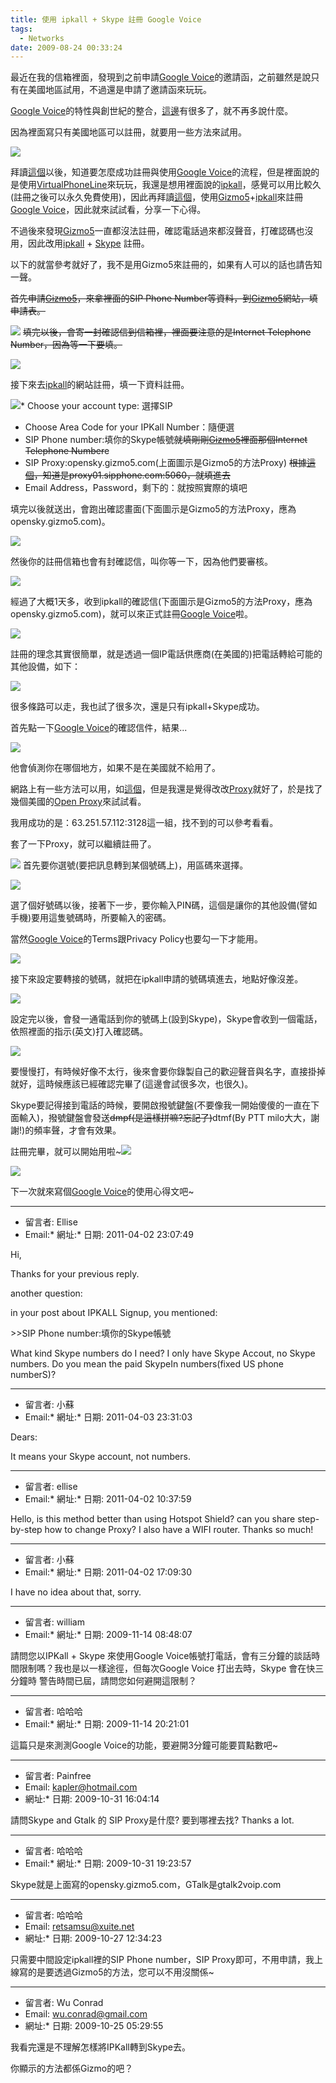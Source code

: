 ```yaml
---
title: 使用 ipkall + Skype 註冊 Google Voice
tags:
  - Networks
date: 2009-08-24 00:33:24
---
```


最近在我的信箱裡面，發現到之前申請[Google Voice](https://www.google.com/voice/)的邀請函，之前雖然是說只有在美國地區試用，不過還是申請了邀請函來玩玩。

[Google Voice](https://www.google.com/voice/)的特性與創世紀的整合，[這邊](http://lmgtfy.com/?q=google+voice)有很多了，就不再多說什麼。

因為裡面寫只有美國地區可以註冊，就要用一些方法來試用。

[![](http://e.share.photo.xuite.net/retsamsu/1e23200/3423409/131816015_m.jpg)](http://photo.xuite.net/_r9009/retsamsu/3423409/11.jpg)

拜讀[這個](http://blog.mowd.idv.tw/index.php?pl=795)以後，知道要怎麼成功註冊與使用[Google Voice](https://www.google.com/voice/)的流程，但是裡面說的是使用[VirtualPhoneLine](http://www.virtualphoneline.com/)來玩玩，我還是想用裡面說的[ipkall](http://www.ipkall.com/)，感覺可以用比較久(註冊之後可以永久免費使用)，因此再拜讀[這個](http://google.org.cn/posts/active-google-voice-with-gizmo5.html)，使用[Gizmo5](http://gizmo5.com/)+[ipkall](http://www.ipkall.com/)來註冊[Google Voice](https://www.google.com/voice/)，因此就來試試看，分享一下心得。

不過後來發現[Gizmo5](http://gizmo5.com/)一直都沒法註冊，確認電話過來都沒聲音，打確認碼也沒用，因此改用[ipkall](http://www.ipkall.com/) + [Skype](http://skype.pchome.com.tw/) 註冊。

以下的就當參考就好了，我不是用Gizmo5來註冊的，如果有人可以的話也請告知一聲。

<span style="text-decoration: line-through;">首先申請[Gizmo5](http://gizmo5.com/)，來拿裡面的SIP Phone Number等資料，到[Gizmo5](http://gizmo5.com/)網站，填申請表。</span>

[![](http://e.share.photo.xuite.net/retsamsu/1e232d6/3423409/131813157_m.jpg)](http://photo.xuite.net/_r9009/retsamsu/3423409/7.jpg)
<span style="text-decoration: line-through;">填完以後，會寄一封確認信到信箱裡，裡面要注意的是Internet Telephone Number，因為等一下要填。</span>

[![](http://e.share.photo.xuite.net/retsamsu/1e23202/3423409/131813201_m.jpg)](http://photo.xuite.net/_r9009/retsamsu/3423409/8.jpg)

接下來去[ipkall](http://www.ipkall.com/)的網站註冊，填一下資料註冊。

[![](http://e.share.photo.xuite.net/retsamsu/1e2320d/3423409/131813212_m.jpg)](http://photo.xuite.net/_r9009/retsamsu/3423409/9.jpg)*   Choose your account type: 選擇SIP
*   Choose Area Code for your IPKall Number：隨便選
*   SIP Phone number:填你的Skype帳號<span style="text-decoration: line-through;">就填剛剛[Gizmo5](http://gizmo5.com/)裡面那個Internet Telephone Number</span>e
*   SIP Proxy:opensky.gizmo5.com(上面圖示是Gizmo5的方法Proxy)_&nbsp;_<span style="text-decoration: line-through;">根據[這個](http://support.gizmo5.com/index.php?_m=knowledgebase&amp;_a=viewarticle&amp;kbarticleid=83)，知道是<span class="mediumtext">proxy01.sipphone.com:5060，就填進去</span></span>
*   <span class="mediumtext">Email Address，Password，剩下的：就按照實際的填吧</span>

<span class="mediumtext">填完以後就送出，會跑出確認畫面</span>(下面圖示是Gizmo5的方法Proxy，應為opensky.gizmo5.com)<span class="mediumtext">。</span>

<span class="mediumtext">[](http://photo.xuite.net/_r9009/retsamsu/3423409/9.jpg)[![](http://e.share.photo.xuite.net/retsamsu/1e23220/3423409/131813231_m.jpg)](http://photo.xuite.net/_r9009/retsamsu/3423409/10.jpg)

然後你的註冊信箱也會有封確認信，叫你等一下，因為他們要審核。</span>

<span class="mediumtext">[![](http://e.share.photo.xuite.net/retsamsu/1e23228/3423409/131813239_m.jpg)](http://photo.xuite.net/_r9009/retsamsu/3423409/11.jpg)</span>

<span class="mediumtext">經過了大概1天多，收到ipkall的確認信</span><span class="mediumtext"></span>(下面圖示是Gizmo5的方法Proxy，應為opensky.gizmo5.com)<span class="mediumtext"></span><span class="mediumtext">，就可以來正式註冊</span>[Google Voice](https://www.google.com/voice/)<span class="mediumtext">啦。</span>

<span class="mediumtext">[![](http://e.share.photo.xuite.net/retsamsu/1e23213/3423409/131938146_m.jpg)](http://photo.xuite.net/_r9009/retsamsu/3423409/12.jpg)
</span>

<span class="mediumtext">註冊的理念其實很簡單，就是透過一個IP電話供應商(在美國的)把電話轉給可能的其他設備，如下：</span>

<span class="mediumtext">[![](http://e.share.photo.xuite.net/retsamsu/1e232f4/3423409/131940419_m.jpg)](http://photo.xuite.net/_r9009/retsamsu/3423409/14.jpg)
</span>

<span class="mediumtext">很多條路可以走，我也試了很多次，還是只有ipkall+Skype成功。
</span>

<span class="mediumtext">首先點一下</span>[Google Voice](https://www.google.com/voice/)<span class="mediumtext"></span><span class="mediumtext">的確認信件，結果...</span>

<span class="mediumtext">[![](http://e.share.photo.xuite.net/retsamsu/1e232f8/3423409/131938375_m.jpg)](http://photo.xuite.net/_r9009/retsamsu/3423409/13.jpg)</span>

<span class="mediumtext">他會偵測你在哪個地方，如果不是在美國就不給用了。</span>

<span class="mediumtext">網路上有一些方法可以用，如[這個](http://hi.baidu.com/wodingdong/blog/item/a87e2854a22658163b2935a7.html)，但是我還是覺得改改[Proxy](http://lmgtfy.com/?q=american+open+proxy)就好了，於是找了幾個美國的[Open Proxy](http://www.xroxy.com/proxy-country-US.htm)來試試看。</span>

<span class="mediumtext">我用成功的是：63.251.57.112:3128這一組，找不到的可以參考看看。</span>

<span class="mediumtext">套了一下Proxy，就可以繼續註冊了。</span>

<span class="mediumtext">[](http://photo.xuite.net/_r9009/retsamsu/3423409/15.jpg)[![](http://e.share.photo.xuite.net/retsamsu/1e232f1/3423409/131940672_m.jpg)](http://photo.xuite.net/_r9009/retsamsu/3423409/15.jpg)
</span><span class="mediumtext">首先要你選號(要把訊息轉到某個號碼上)，用區碼來選擇。</span>

<span class="mediumtext">[![](http://e.share.photo.xuite.net/retsamsu/1e2323f/3423409/131941006_m.jpg)](http://photo.xuite.net/_r9009/retsamsu/3423409/16.jpg)
</span>

<span class="mediumtext">選了個好號碼以後，接著下一步，要你輸入PIN碼，這個是讓你的其他設備(譬如手機)要用這隻號碼時，所要輸入的密碼。</span>

<span class="mediumtext">當然[Google Voice](https://www.google.com/voice/)的Terms跟Privacy Policy也要勾一下才能用。</span>

<span class="mediumtext">[![](http://e.share.photo.xuite.net/retsamsu/1e23241/3423409/131941008_m.jpg)](http://photo.xuite.net/_r9009/retsamsu/3423409/17.jpg)
</span>

<span class="mediumtext">接下來設定要轉接的號碼，就把在ipkall申請的號碼填進去，地點好像沒差。</span>

<span class="mediumtext">[![](http://e.share.photo.xuite.net/retsamsu/1e23243/3423409/131941010_m.jpg)](http://photo.xuite.net/_r9009/retsamsu/3423409/18.jpg)
</span>

<span class="mediumtext">設定完以後，會發一通電話到你的號碼上(設到Skype)，Skype會收到一個電話，依照裡面的指示(英文)打入確認碼。</span>

<span class="mediumtext">[![](http://e.share.photo.xuite.net/retsamsu/1e23247/3423409/131941014_m.jpg)](http://photo.xuite.net/_r9009/retsamsu/3423409/19.jpg)
</span>

<span class="mediumtext">要慢慢打，有時候好像不太行，後來會要你錄製自己的歡迎聲音與名字，直接掛掉就好，這時候應該已經確認完畢了(這邊會試很多次，也很久)。</span>

<span class="mediumtext">Skype要記得接到電話的時候，要開啟撥號鍵盤(不要像我一開始傻傻的一直在下面輸入)，撥號鍵盤會發送<span style="text-decoration: line-through;">dmpf(是這樣拼嘛?忘記了)</span>dtmf(By PTT milo大大，謝謝!)的頻率聲，才會有效果。</span>

<span class="mediumtext">註冊完畢，就可以開始用啦~</span>![](http://s.blog.xuite.net/_image/emotion/hastart/m138.gif)

<span class="mediumtext">[![](http://e.share.photo.xuite.net/retsamsu/1e2326f/3423409/131941054_m.jpg)](http://photo.xuite.net/_r9009/retsamsu/3423409/20.jpg)
</span>

<span class="mediumtext">下一次就來寫個[Google Voice](https://www.google.com/voice/)的使用心得文吧~
</span>

* * *

*   留言者: Ellise
*   Email:*   網址:*   日期: 2011-04-02 23:07:49

Hi,

Thanks for your previous reply.

another question:

in your post about IPKALL Signup, you mentioned:

&gt;&gt;SIP Phone number:填你的Skype帳號

What kind Skype numbers do I need? I only have Skype Accout, no Skype numbers. Do you mean the paid SkypeIn numbers(fixed US phone numberS)?

* * *

*   留言者: 小蘇
*   Email:*   網址:*   日期: 2011-04-03 23:31:03

Dears:

It means your Skype account, not numbers.

* * *

*   留言者: ellise
*   Email:*   網址:*   日期: 2011-04-02 10:37:59

Hello, is this method better than using Hotspot Shield? can you share step-by-step how to change Proxy? I also have a WIFI router. Thanks so much!

* * *

*   留言者: 小蘇
*   Email:*   網址:*   日期: 2011-04-02 17:09:30

I have no idea about that, sorry.

* * *

*   留言者: william
*   Email:*   網址:*   日期: 2009-11-14 08:48:07

請問您以IPKall + Skype 來使用Google Voice帳號打電話，會有三分鐘的談話時間限制嗎？我也是以一樣途徑，但每次Google Voice 打出去時，Skype 會在快三分鐘時 警告時間已屆，請問您如何避開這限制？

* * *

*   留言者: 哈哈哈
*   Email:*   網址:*   日期: 2009-11-14 20:21:01

這篇只是來測測Google Voice的功能，要避開3分鐘可能要買點數吧~

* * *

*   留言者: Painfree
*   Email: kapler@hotmail.com
*   網址:*   日期: 2009-10-31 16:04:14

請問Skype and Gtalk 的 SIP Proxy是什麼? 要到哪裡去找? Thanks a lot.

* * *

*   留言者: 哈哈哈
*   Email:*   網址:*   日期: 2009-10-31 19:23:57

Skype就是上面寫的opensky.gizmo5.com，GTalk是gtalk2voip.com

* * *

*   留言者: 哈哈哈
*   Email: retsamsu@xuite.net
*   網址:*   日期: 2009-10-27 12:34:23

只需要中間設定ipkall裡的SIP Phone number，SIP Proxy即可，不用申請，我上線寫的是要透過Gizmo5的方法，您可以不用沒關係~

* * *

*   留言者: Wu Conrad
*   Email: wu.conrad@gmail.com
*   網址:*   日期: 2009-10-25 05:29:55

我看完還是不理解怎樣將IPKall轉到Skype去。

你顯示的方法都係Gizmo的吧？